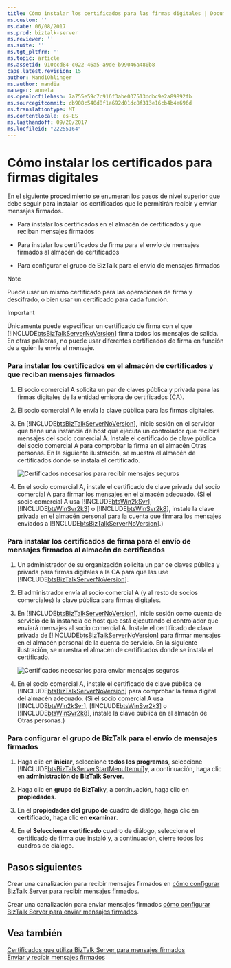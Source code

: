 ```yaml
---
title: Cómo instalar los certificados para las firmas digitales | Documentos de Microsoft
ms.custom: ''
ms.date: 06/08/2017
ms.prod: biztalk-server
ms.reviewer: ''
ms.suite: ''
ms.tgt_pltfrm: ''
ms.topic: article
ms.assetid: 910ccd84-c022-46a5-a9de-b99046a480b8
caps.latest.revision: 15
author: MandiOhlinger
ms.author: mandia
manager: anneta
ms.openlocfilehash: 7a755e59c7c916f3abe037513ddbc9e2a89892fb
ms.sourcegitcommit: cb908c540d8f1a692d01dc8f313e16cb4b4e696d
ms.translationtype: MT
ms.contentlocale: es-ES
ms.lasthandoff: 09/20/2017
ms.locfileid: "22255164"
---
```

# <a name="how-to-install-the-certificates-for-digital-signatures"></a>Cómo instalar los certificados para firmas digitales
En el siguiente procedimiento se enumeran los pasos de nivel superior que debe seguir para instalar los certificados que le permitirán recibir y enviar mensajes firmados.  
  
-   Para instalar los certificados en el almacén de certificados y que reciban mensajes firmados  
  
-   Para instalar los certificados de firma para el envío de mensajes firmados al almacén de certificados  
  
-   Para configurar el grupo de BizTalk para el envío de mensajes firmados  
  
> [!NOTE]
>  Puede usar un mismo certificado para las operaciones de firma y descifrado, o bien usar un certificado para cada función.  
  
> [!IMPORTANT]
>  Únicamente puede especificar un certificado de firma con el que [!INCLUDE[btsBizTalkServerNoVersion](../includes/btsbiztalkservernoversion-md.md)] firma todos los mensajes de salida. En otras palabras, no puede usar diferentes certificados de firma en función de a quién le envíe el mensaje.  
  
### <a name="to-install-the-certificates-in-the-certificates-store-to-receive-signed-messages"></a>Para instalar los certificados en el almacén de certificados y que reciban mensajes firmados  
  
1.  El socio comercial A solicita un par de claves pública y privada para las firmas digitales de la entidad emisora de certificados (CA).  
  
2.  El socio comercial A le envía la clave pública para las firmas digitales.  
  
3.  En [!INCLUDE[btsBizTalkServerNoVersion](../includes/btsbiztalkservernoversion-md.md)], inicie sesión en el servidor que tiene una instancia de host que ejecuta un controlador que recibirá mensajes del socio comercial A. Instale el certificado de clave pública del socio comercial A para comprobar la firma en el almacén Otras personas. En la siguiente ilustración, se muestra el almacén de certificados donde se instala el certificado.  
  
     ![Certificados necesarios para recibir mensajes seguros](../core/media/bpi-sp-msgsec-certmgmt-certstores-receive.gif "BPI_SP_MSGSEC_CertMgmt_CertStores_Receive")  
  
4.  En el socio comercial A, instale el certificado de clave privada del socio comercial A para firmar los mensajes en el almacén adecuado. (Si el socio comercial A usa [!INCLUDE[btsWin2kSvr](../includes/btswin2ksvr-md.md)], [!INCLUDE[btsWinSvr2k3](../includes/btswinsvr2k3-md.md)] o [!INCLUDE[btsWinSvr2k8](../includes/btswinsvr2k8-md.md)], instale la clave privada en el almacén personal para la cuenta que firmará los mensajes enviados a [!INCLUDE[btsBizTalkServerNoVersion](../includes/btsbiztalkservernoversion-md.md)].)  
  
### <a name="to-install-the-signing-certificates-for-sending-signed-messages-in-the-certificates-store"></a>Para instalar los certificados de firma para el envío de mensajes firmados al almacén de certificados  
  
1.  Un administrador de su organización solicita un par de claves pública y privada para firmas digitales a la CA para que las use [!INCLUDE[btsBizTalkServerNoVersion](../includes/btsbiztalkservernoversion-md.md)].  
  
2.  El administrador envía al socio comercial A (y al resto de socios comerciales) la clave pública para firmas digitales.  
  
3.  En [!INCLUDE[btsBizTalkServerNoVersion](../includes/btsbiztalkservernoversion-md.md)], inicie sesión como cuenta de servicio de la instancia de host que está ejecutando el controlador que enviará mensajes al socio comercial A. Instale el certificado de clave privada de [!INCLUDE[btsBizTalkServerNoVersion](../includes/btsbiztalkservernoversion-md.md)] para firmar mensajes en el almacén personal de la cuenta de servicio. En la siguiente ilustración, se muestra el almacén de certificados donde se instala el certificado.  
  
     ![Certificados necesarios para enviar mensajes seguros](../core/media/bpi-sp-msgsec-certmgmt-certstores-send.gif "BPI_SP_MSGSEC_CertMgmt_CertStores_Send")  
  
4.  En el socio comercial A, instale el certificado de clave pública de [!INCLUDE[btsBizTalkServerNoVersion](../includes/btsbiztalkservernoversion-md.md)] para comprobar la firma digital del almacén adecuado. (Si el socio comercial A usa [!INCLUDE[btsWin2kSvr](../includes/btswin2ksvr-md.md)], [!INCLUDE[btsWinSvr2k3](../includes/btswinsvr2k3-md.md)] o [!INCLUDE[btsWinSvr2k8](../includes/btswinsvr2k8-md.md)], instale la clave pública en el almacén de Otras personas.)  
  
### <a name="to-configure-the-biztalk-group-for-sending-signed-messages"></a>Para configurar el grupo de BizTalk para el envío de mensajes firmados  
  
1.  Haga clic en **iniciar**, seleccione **todos los programas**, seleccione [!INCLUDE[btsBizTalkServerStartMenuItemui](../includes/btsbiztalkserverstartmenuitemui-md.md)]y, a continuación, haga clic en **administración de BizTalk Server**.  
  
2.  Haga clic en **grupo de BizTalk**y, a continuación, haga clic en **propiedades**.  
  
3.  En el **propiedades del grupo de** cuadro de diálogo, haga clic en **certificado**, haga clic en **examinar**.  
  
4.  En el **Seleccionar certificado** cuadro de diálogo, seleccione el certificado de firma que instaló y, a continuación, cierre todos los cuadros de diálogo.  
  
## <a name="next-steps"></a>Pasos siguientes  
 Crear una canalización para recibir mensajes firmados en [cómo configurar BizTalk Server para recibir mensajes firmados](../core/how-to-configure-biztalk-server-for-receiving-signed-messages.md).  
  
 Crear una canalización para enviar mensajes firmados [cómo configurar BizTalk Server para enviar mensajes firmados](../core/how-to-configure-biztalk-server-for-sending-signed-messages.md).  
  
## <a name="see-also"></a>Vea también  
 [Certificados que utiliza BizTalk Server para mensajes firmados](../core/certificates-that-biztalk-server-uses-for-signed-messages.md)   
 [Enviar y recibir mensajes firmados](../core/sending-and-receiving-signed-messages.md)